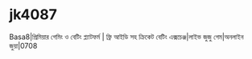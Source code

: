 # jk4087
Basa8|প্রিমিয়ার গেমিং ও বেটিং প্ল্যাটফর্ম | ফ্রি আইডি সহ ক্রিকেট বেটিং এক্সচেঞ্জ|লাইভ জুজু গেম|অনলাইন জুয়া|0708
